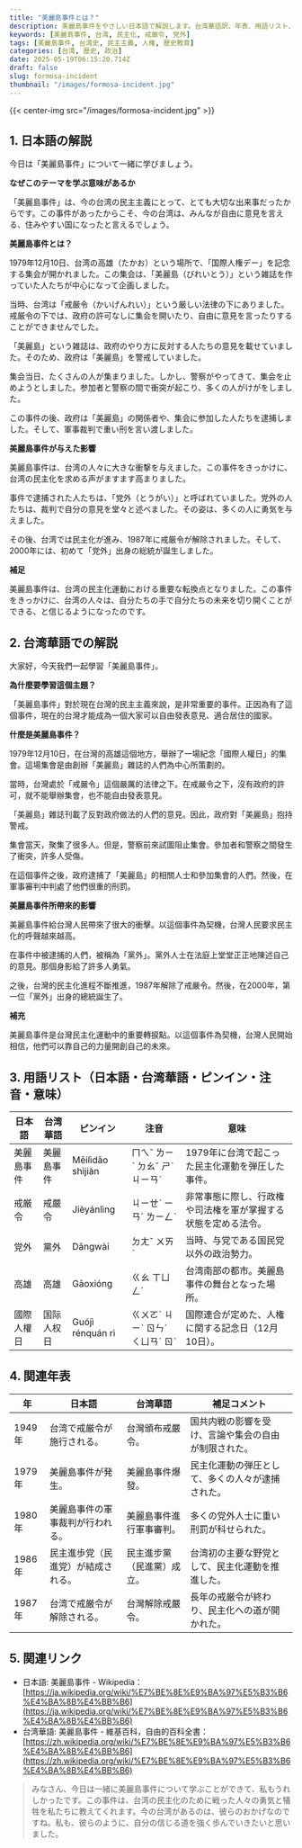 ```yaml
---
title: "美麗島事件とは？"
description: 美麗島事件をやさしい日本語で解説します。台湾華語訳、年表、用語リスト、参考リンク付き。小学生にもわかるように解説します。
keywords: [美麗島事件, 台湾, 民主化, 戒厳令, 党外]
tags: [美麗島事件, 台湾史, 民主主義, 人権, 歴史教育]
categories: [台湾, 歴史, 政治]
date: 2025-05-19T06:15:20.714Z
draft: false
slug: formosa-incident
thumbnail: "/images/formosa-incident.jpg"
---
```


{{< center-img src="/images/formosa-incident.jpg" >}}

## 1. 日本語の解説

今日は「美麗島事件」について一緒に学びましょう。

**なぜこのテーマを学ぶ意味があるか**

「美麗島事件」は、今の台湾の民主主義にとって、とても大切な出来事だったからです。この事件があったからこそ、今の台湾は、みんなが自由に意見を言える、住みやすい国になったと言えるでしょう。

**美麗島事件とは？**

1979年12月10日、台湾の高雄（たかお）という場所で、「国際人権デー」を記念する集会が開かれました。この集会は、「美麗島（びれいとう）」という雑誌を作っていた人たちが中心になって企画しました。

当時、台湾は「戒厳令（かいげんれい）」という厳しい法律の下にありました。戒厳令の下では、政府の許可なしに集会を開いたり、自由に意見を言ったりすることができませんでした。

「美麗島」という雑誌は、政府のやり方に反対する人たちの意見を載せていました。そのため、政府は「美麗島」を警戒していました。

集会当日、たくさんの人が集まりました。しかし、警察がやってきて、集会を止めようとしました。参加者と警察の間で衝突が起こり、多くの人がけがをしました。

この事件の後、政府は「美麗島」の関係者や、集会に参加した人たちを逮捕しました。そして、軍事裁判で重い刑を言い渡しました。

**美麗島事件が与えた影響**

美麗島事件は、台湾の人々に大きな衝撃を与えました。この事件をきっかけに、台湾の民主化を求める声がますます高まりました。

事件で逮捕された人たちは、「党外（とうがい）」と呼ばれていました。党外の人たちは、裁判で自分の意見を堂々と述べました。その姿は、多くの人に勇気を与えました。

その後、台湾では民主化が進み、1987年に戒厳令が解除されました。そして、2000年には、初めて「党外」出身の総統が誕生しました。

**補足**

美麗島事件は、台湾の民主化運動における重要な転換点となりました。この事件をきっかけに、台湾の人々は、自分たちの手で自分たちの未来を切り開くことができる、と信じるようになったのです。

## 2. 台湾華語での解説

大家好，今天我們一起學習「美麗島事件」。

**為什麼要學習這個主題？**

「美麗島事件」對於現在台灣的民主主義來說，是非常重要的事件。正因為有了這個事件，現在的台灣才能成為一個大家可以自由發表意見、適合居住的國家。

**什麼是美麗島事件？**

1979年12月10日，在台灣的高雄這個地方，舉辦了一場紀念「國際人權日」的集會。這場集會是由創辦「美麗島」雜誌的人們為中心所策劃的。

當時，台灣處於「戒嚴令」這個嚴厲的法律之下。在戒嚴令之下，沒有政府的許可，就不能舉辦集會，也不能自由發表意見。

「美麗島」雜誌刊載了反對政府做法的人們的意見。因此，政府對「美麗島」抱持警戒。

集會當天，聚集了很多人。但是，警察前來試圖阻止集會。參加者和警察之間發生了衝突，許多人受傷。

在這個事件之後，政府逮捕了「美麗島」的相關人士和參加集會的人們。然後，在軍事審判中判處了他們很重的刑罰。

**美麗島事件所帶來的影響**

美麗島事件給台灣人民帶來了很大的衝擊。以這個事件為契機，台灣人民要求民主化的呼聲越來越高。

在事件中被逮捕的人們，被稱為「黨外」。黨外人士在法庭上堂堂正正地陳述自己的意見。那個身影給了許多人勇氣。

之後，台灣的民主化進程不斷推進，1987年解除了戒嚴令。然後，在2000年，第一位「黨外」出身的總統誕生了。

**補充**

美麗島事件是台灣民主化運動中的重要轉捩點。以這個事件為契機，台灣人民開始相信，他們可以靠自己的力量開創自己的未來。

## 3. 用語リスト（日本語・台湾華語・ピンイン・注音・意味）

| 日本語 | 台湾華語 | ピンイン | 注音 | 意味 |
|---|---|---|---|---|
| 美麗島事件 | 美麗島事件 | Měilìdǎo shìjiàn | ㄇㄟˇ ㄌㄧˋ ㄉㄠˇ ㄕˋ ㄐㄧㄢˋ | 1979年に台湾で起こった民主化運動を弾圧した事件。 |
| 戒厳令 | 戒嚴令 | Jièyánlìng | ㄐㄧㄝˋ ㄧㄢˊ ㄌㄧㄥˋ | 非常事態に際し、行政権や司法権を軍が掌握する状態を定める法令。 |
| 党外 | 黨外 | Dǎngwài | ㄉㄤˇ ㄨㄞˋ | 当時、与党である国民党以外の政治勢力。 |
| 高雄 | 高雄 | Gāoxióng | ㄍㄠ ㄒㄩㄥˊ | 台湾南部の都市。美麗島事件の舞台となった場所。|
| 國際人權日 | 国际人权日 | Guójì rénquán rì | ㄍㄨㄛˊ ㄐㄧˋ ㄖㄣˊ ㄑㄩㄢˊ ㄖˋ | 国際連合が定めた、人権に関する記念日（12月10日）。 |

## 4. 関連年表

| 年 | 日本語 | 台湾華語 | 補足コメント |
|---|---|---|---|
| 1949年 | 台湾で戒厳令が施行される。 | 台灣頒布戒嚴令。 | 国共内戦の影響を受け、言論や集会の自由が制限された。 |
| 1979年 | 美麗島事件が発生。 | 美麗島事件爆發。 | 民主化運動の弾圧として、多くの人々が逮捕された。 |
| 1980年 | 美麗島事件の軍事裁判が行われる。 | 美麗島事件進行軍事審判。 | 多くの党外人士に重い刑罰が科せられた。 |
| 1986年 | 民主進歩党（民進党）が結成される。 | 民主進步黨（民進黨）成立。 | 台湾初の主要な野党として、民主化運動を推進した。 |
| 1987年 | 台湾で戒厳令が解除される。 | 台灣解除戒嚴令。 | 長年の戒厳令が終わり、民主化への道が開かれた。 |

## 5. 関連リンク

*   日本語: 美麗島事件 - Wikipedia：[https://ja.wikipedia.org/wiki/%E7%BE%8E%E9%BA%97%E5%B3%B6%E4%BA%8B%E4%BB%B6](https://ja.wikipedia.org/wiki/%E7%BE%8E%E9%BA%97%E5%B3%B6%E4%BA%8B%E4%BB%B6)
*   台湾華語: 美麗島事件 - 維基百科，自由的百科全書：[https://zh.wikipedia.org/wiki/%E7%BE%8E%E9%BA%97%E5%B3%B6%E4%BA%8B%E4%BB%B6](https://zh.wikipedia.org/wiki/%E7%BE%8E%E9%BA%97%E5%B3%B6%E4%BA%8B%E4%BB%B6)

> みなさん、今日は一緒に美麗島事件について学ぶことができて、私もうれしかったです。この事件は、台湾の民主化のために戦った人々の勇気と犠牲を私たちに教えてくれます。今の台湾があるのは、彼らのおかげなのですね。私も、彼らのように、自分の信じる道を強く歩んでいきたいと思いました。
